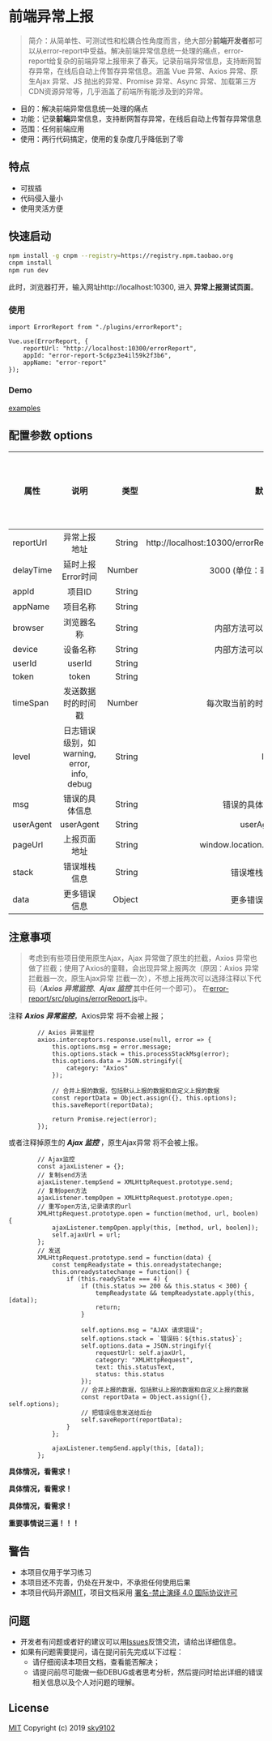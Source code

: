 # 前端异常上报

> 简介：从简单性、可测试性和松耦合性角度而言，绝大部分**前端开发者**都可以从error-report中受益。解决前端异常信息统一处理的痛点，error-report给复杂的前端异常上报带来了春天。记录前端异常信息，支持断网暂存异常，在线后自动上传暂存异常信息。涵盖 Vue 异常、Axios 异常、原生Ajax 异常、JS 抛出的异常、Promise 异常、Async 异常、加载第三方CDN资源异常等，几乎涵盖了前端所有能涉及到的异常。

* 目的：解决前端异常信息统一处理的痛点
* 功能：记录**前端**异常信息，支持断网暂存异常，在线后自动上传暂存异常信息
* 范围：任何前端应用
* 使用：两行代码搞定，使用的复杂度几乎降低到了零

## 特点
* 可拔插
* 代码侵入量小
* 使用灵活方便

## 快速启动

``` bash
npm install -g cnpm --registry=https://registry.npm.taobao.org
cnpm install
npm run dev
```
此时，浏览器打开，输入网址http://localhost:10300, 进入 **异常上报测试页面**。

### 使用
```
import ErrorReport from "./plugins/errorReport";

Vue.use(ErrorReport, {
    reportUrl: "http://localhost:10300/errorReport",
    appId: "error-report-5c6pz3e4il59k2f3b6",
    appName: "error-report"
});
```

### Demo
[examples](https://github.com/sky9102/error-report/blob/master/src/views/errorTest.vue)

## 配置参数 options

属性|说明|类型|默认值|是否可以为空
--|:--:|--:|--:|--:
reportUrl|异常上报地址|String|http://localhost:10300/errorReport|N|
delayTime|延时上报Error时间|Number|3000 (单位：毫秒)|Y
appId|项目ID|String||Y
appName|项目名称|String||Y
browser|浏览器名称|String|内部方法可以获取|N|
device|设备名称|String|内部方法可以获取|N|
userId|userId|String||Y|
token|token|String||Y|
timeSpan|发送数据时的时间戳|Number|每次取当前的时间戳|Y|
level|日志错误级别，如warning, error, info, debug|String|level|Y|
msg|错误的具体信息|String|错误的具体信息|Y|
userAgent|userAgent|String|userAgent|Y|
pageUrl|上报页面地址|String|window.location.href|Y|
stack|错误堆栈信息|String|错误堆栈信息|Y|
data|更多错误信息|Object|更多错误信息|Y|


## 注意事项
> 考虑到有些项目使用原生Ajax，Ajax 异常做了原生的拦截，Axios 异常也做了拦截；使用了Axios的童鞋，会出现异常上报两次（原因：Axios 异常拦截器一次，原生Ajax异常 拦截一次），不想上报两次可以选择注释以下代码（***Axios 异常监控***、***Ajax 监控*** 其中任何一个即可）。
在[error-report/src/plugins/errorReport.js](https://github.com/sky9102/error-report/blob/master/src/plugins/errorReport.js)中。

 注释 ***Axios 异常监控***，Axios异常 将不会被上报；
```
        // Axios 异常监控
        axios.interceptors.response.use(null, error => {
            this.options.msg = error.message;
            this.options.stack = this.processStackMsg(error);
            this.options.data = JSON.stringify({
                category: "Axios"
            });

            // 合并上报的数据，包括默认上报的数据和自定义上报的数据
            const reportData = Object.assign({}, this.options);
            this.saveReport(reportData);

            return Promise.reject(error);
        });
```

或者注释掉原生的 ***Ajax 监控*** ，原生Ajax异常 将不会被上报。
```
        // Ajax监控
        const ajaxListener = {};
        // 复制send方法
        ajaxListener.tempSend = XMLHttpRequest.prototype.send;
        // 复制open方法
        ajaxListener.tempOpen = XMLHttpRequest.prototype.open;
        // 重写open方法,记录请求的url
        XMLHttpRequest.prototype.open = function(method, url, boolen) {
            ajaxListener.tempOpen.apply(this, [method, url, boolen]);
            self.ajaxUrl = url;
        };
        // 发送
        XMLHttpRequest.prototype.send = function(data) {
            const tempReadystate = this.onreadystatechange;
            this.onreadystatechange = function() {
                if (this.readyState === 4) {
                    if (this.status >= 200 && this.status < 300) {
                        tempReadystate && tempReadystate.apply(this, [data]);
                        return;
                    }

                    self.options.msg = "AJAX 请求错误";
                    self.options.stack = `错误码：${this.status}`;
                    self.options.data = JSON.stringify({
                        requestUrl: self.ajaxUrl,
                        category: "XMLHttpRequest",
                        text: this.statusText,
                        status: this.status
                    });
                    // 合并上报的数据，包括默认上报的数据和自定义上报的数据
                    const reportData = Object.assign({}, self.options);
                    // 把错误信息发送给后台
                    self.saveReport(reportData);
                }
            };

            ajaxListener.tempSend.apply(this, [data]);
        };
```
**具体情况，看需求！**

**具体情况，看需求！**

**具体情况，看需求！**

**重要事情说三遍！！！**


## 警告
* 本项目仅用于学习练习
* 本项目还不完善，仍处在开发中，不承担任何使用后果
* 本项目代码开源[MIT](https://github.com/linlinjava/litemall/blob/master/LICENSE)，项目文档采用 [署名-禁止演绎 4.0 国际协议许可](https://creativecommons.org/licenses/by-nd/4.0/deed.zh)


## 问题
* 开发者有问题或者好的建议可以用[Issues](https://github.com/sky9102/error-report/issues)反馈交流，请给出详细信息。
* 如果有问题需要提问，请在提问前先完成以下过程：
    * 请仔细阅读本项目文档，查看能否解决；
    * 请提问前尽可能做一些DEBUG或者思考分析，然后提问时给出详细的错误相关信息以及个人对问题的理解。

## License
[MIT](https://github.com/linlinjava/litemall/blob/master/LICENSE) Copyright (c) 2019 [sky9102](https://github.com/sky9102)

